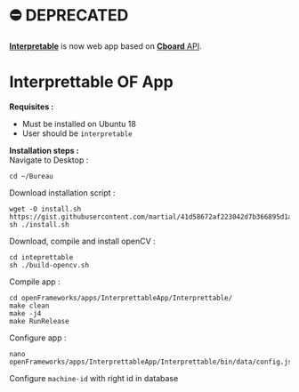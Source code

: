 # ⛔️ DEPRECATED

[__Interpretable__](https://github.com/interpretable/interpretable) is now web app based on [__Cboard__ API](https://github.com/cboard-org/cboard).

# Interprettable OF App

**Requisites :** 

 - Must be installed on Ubuntu 18
 - User should be `interpretable`

  

**Installation steps :**    
Navigate to Desktop :   

    cd ~/Bureau

Download installation script : 

    wget -O install.sh https://gist.githubusercontent.com/martial/41d58672af223042d7b366895d1ac3e5/raw/2a2a940f41c5887de0ee3b9079f45039cf9ccf14/interpretable.sh
    sh ./install.sh

Download, compile and install openCV :

    cd inteprettable
    sh ./build-opencv.sh

Compile app : 

    cd openFrameworks/apps/InterprettableApp/Interprettable/
    make clean
    make -j4
    make RunRelease

Configure app :

    nano  openFrameworks/apps/InterprettableApp/Interprettable/bin/data/config.json
Configure `machine-id` with right id in database
